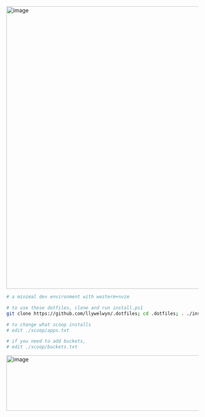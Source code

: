 <img width="1340" height="738" alt="image" src="https://github.com/user-attachments/assets/b19b9190-5f2f-4660-a6e1-c3672513358e" />

```sh
# a minimal dev environment with wezterm+nvim

# to use these dotfiles, clone and run install.ps1
git clone https://github.com/llywelwyn/.dotfiles; cd .dotfiles; . ./install.ps1

# to change what scoop installs
# edit ./scoop/apps.txt

# if you need to add buckets,
# edit ./scoop/buckets.txt
```

<img width="1336" height="145" alt="image" src="https://github.com/user-attachments/assets/13b60eb6-a2c5-4c83-8d4d-5809cbf0899b" />
